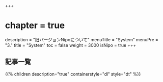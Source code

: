 +++
# chapter = true
description = "旧バージョンNipoについて"
menuTitle = "System"
menuPre = "3."
title = "System"
toc = false
weight = 3000
isNipo = true
+++


## 記事一覧

{{% children description="true" containerstyle="dl" style="dt" %}}
